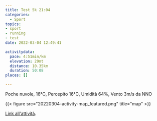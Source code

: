 ```yaml
---
title: Test 5k 21:04
categories: 
  - Sport
topics: 
- sport
- running
- test
date: 2022-03-04 12:49:41

activitydata:
  pace: 4:51min/km
  elevation: 29mt
  distance: 10.35km
  duration: 50:08
places: []

---
```


Poche nuvole, 16°C, Percepito 16°C, Umidità 64%, Vento 3m/s da NNO

<!--more-->

{{<  figure src="20220304-activity-map_featured.png" title="map" >}}

[Link all'attività](https://strava.com/activities/6772306938).
